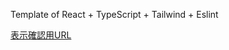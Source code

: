 Template of React + TypeScript + Tailwind + Eslint

[表示確認用URL](https://hsov9314.github.io/stats-app/)
